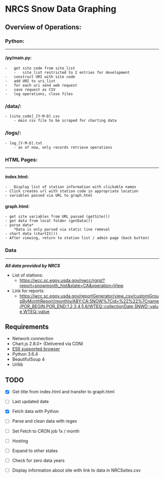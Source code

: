 # NRCS Snow Data Graphing
## Overview of Operations:

### Python: 
-----
#### /py/main.py:
    -   get site code from site_list
        -   site_list restricted to 2 entries for development
    -   construct URI with site code
    -   add URI to uri_list
    -   for each uri send web request
    -   save request as CSV
    -   log operations, close files
### /data/:
    - [site_code]_[Y-M-D].csv
        - main csv file to be scraped for charting data
### /logs/:
    - log_[Y-M-D].txt
        - as of now, only records retrieve operations
### HTML Pages:
-----
#### index.html:
    -   Display list of station information with clickable names
    - Click creates url with station code in appropriate location
    - variables passed via URL to graph.html
#### graph.html:
    - get site variables from URL passed (getSite())
    - get data from local folder (getData())
    - parse data* 
        *Data is only parsed via static line removal
    - chart data (chartIt())
    - After viewing, return to station list / admin page (back button)

### Data
-----
___All data provided by NRCS___
* List of stations:
    * https://wcc.sc.egov.usda.gov/nwcc/rgrpt?report=snowmonth_hist&state=CA&operation=View
* Link for reports:
    * https://wcc.sc.egov.usda.gov/reportGenerator/view_csv/customGroupByMonthReport/monthly/ABY:CA:SNOW%7Cid=%22%22%7Cname/POR_BEGIN,POR_END:1,2,3,4,5,6/WTEQ::collectionDate,SNWD::value,WTEQ::value
    
    
## Requirements
* Network connection
* Chart.js 2.8.0+ (Delivered via CDN)
* [ES6 supported browser](https://caniuse.com/#feat=es6)
* Python 3.6.4
* BeautifulSoup 4
* Urllib

## TODO
- [x] Get title from index.html and transfer to graph.html
- [ ] Last updated date
- [x] Fetch data with Python
- [ ] Parse and clean data with regex
- [ ] Set Fetch to CRON job 1x /  month
- [ ] Hosting
- [ ] Expand to other states
- [ ] Check for zero data years
- [ ] Display information about site with link to data in NRCSsites.csv

